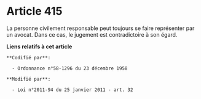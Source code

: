 # Article 415

La personne civilement responsable peut toujours se faire représenter par un avocat. Dans ce cas, le jugement est
contradictoire à son égard.

**Liens relatifs à cet article**

	**Codifié par**:

	  - Ordonnance n°58-1296 du 23 décembre 1958

	**Modifié par**:

	  - Loi n°2011-94 du 25 janvier 2011 - art. 32

